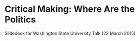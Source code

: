 # Critical Making: Where Are the Politics

Slidedeck for Washington State University Talk (23 March 2015) 
